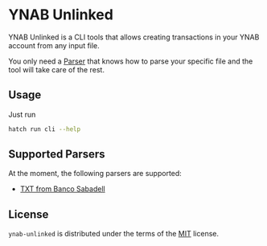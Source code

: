 # YNAB Unlinked

YNAB Unlinked is a CLI tools that allows creating transactions in your YNAB account from any input file.

You only need a [Parser](src/ynab_unlinked/parser.py) that knows how to parse your specific file and the tool will take care of the rest.

## Usage

Just run

```bash
hatch run cli --help
```

## Supported Parsers

At the moment, the following parsers are supported:

- [TXT from Banco Sabadell](/src/ynab_unlinked/parsers/sabadell.py)

## License

`ynab-unlinked` is distributed under the terms of the [MIT](https://spdx.org/licenses/MIT.html) license.
